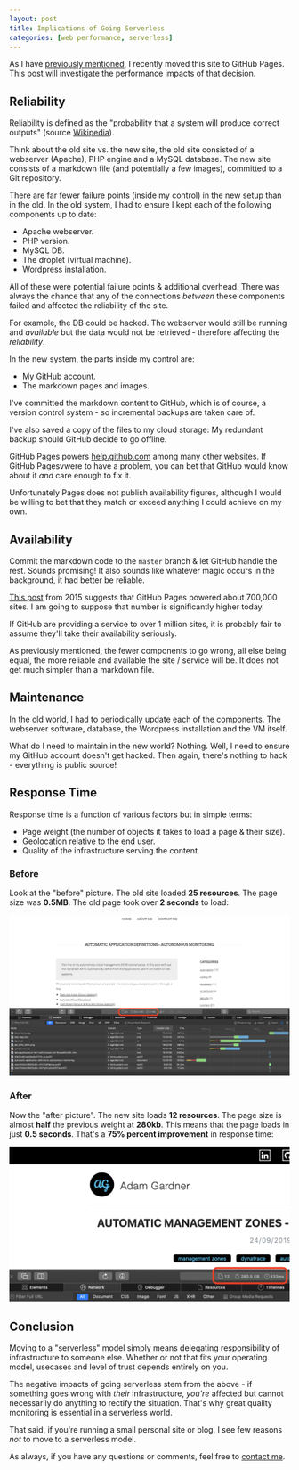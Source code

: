 ```yaml
---
layout: post
title: Implications of Going Serverless
categories: [web performance, serverless]
---
```


As I have [previously mentioned](/why-blog-serverless), I recently moved this site to GitHub Pages. This post will investigate the performance impacts of that decision.

## Reliability
Reliability is defined as the "probability that a system will produce correct outputs" (source [Wikipedia](https://en.wikipedia.org/wiki/Reliability,_availability_and_serviceability)).

Think about the old site vs. the new site, the old site consisted of a webserver (Apache), PHP engine and a MySQL database. The new site consists of a markdown file (and potentially a few images), committed to a Git repository.

There are far fewer failure points (inside my control) in the new setup than in the old. In the old system, I had to ensure I kept each of the following components up to date:

- Apache webserver.
- PHP version.
- MySQL DB.
- The droplet (virtual machine).
- Wordpress installation.

All of these were potential failure points & additional overhead. There was always the chance that any of the connections *between* these components failed and affected the reliability of the site.

For example, the DB could be hacked. The webserver would still be running and *available* but the data would not be retrieved - therefore affecting the *reliability*.

In the new system, the parts inside my control are:
- My GitHub account.
- The markdown pages and images.

I've committed the markdown content to GitHub, which is of course, a version control system - so incremental backups are taken care of.

I've also saved a copy of the files to my cloud storage: My redundant backup should GitHub decide to go offline.

GitHub Pages powers [help.github.com](https://help.github.com) among many other websites. If GitHub Pagesvwere to have a problem, you can bet that GitHub would know about it *and* care enough to fix it.

Unfortunately Pages does not publish availability figures, although I would be willing to bet that they match or exceed anything I could achieve on my own.

## Availability
Commit the markdown code to the `master` branch & let GitHub handle the rest. Sounds promising! It also sounds like whatever magic occurs in the background, it had better be reliable.

[This post](https://github.blog/2015-04-27-eight-lessons-learned-hacking-on-github-pages-for-six-months/) from 2015 suggests that GitHub Pages powered about 700,000 sites. I am going to suppose that number is significantly higher today.

If GitHub are providing a service to over 1 million sites, it is probably fair to assume they'll take their availability seriously.

As previously mentioned, the fewer components to go wrong, all else being equal, the more reliable and available the site / service will be. It does not get much simpler than a markdown file.

## Maintenance
In the old world, I had to periodically update each of the components. The webserver software, database, the Wordpress installation and the VM itself.

What do I need to maintain in the new world? Nothing. Well, I need to ensure my GitHub account doesn't get hacked. Then again, there's nothing to hack - everything is public source!

## Response Time
Response time is a function of various factors but in simple terms:

- Page weight (the number of objects it takes to load a page & their size).
- Geolocation relative to the end user.
- Quality of the infrastructure serving the content.

### Before

Look at the "before" picture. The old site loaded **25 resources**. The page size was **0.5MB**. The old page took over **2 seconds** to load:

![](/images/postimages/implications-1.png)

### After

Now the "after picture". The new site loads **12 resources**. The page size is almost **half** the previous weight at **280kb**. This means that the page loads in just **0.5 seconds**. That's a **75% percent improvement** in response time:

![](/images/postimages/implications-2.png)

## Conclusion

Moving to a "serverless" model simply means delegating responsibility of infrastructure to someone else. Whether or not that fits your operating model, usecases and level of trust depends entirely on you.

The negative impacts of going serverless stem from the above - if something goes wrong with _their_ infrastructure, _you're_ affected but cannot necessarily do anything to rectify the situation. That's why great quality monitoring is essential in a serverless world.

That said, if you're running a small personal site or blog, I see few reasons _not_ to move to a serverless model.

As always, if you have any questions or comments, feel free to [contact me](/contact). 